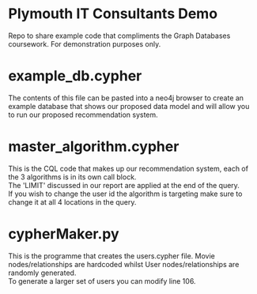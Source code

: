 # Plymouth IT Consultants Demo
Repo to share example code that compliments the Graph Databases coursework. For demonstration purposes only.
# example_db.cypher
The contents of this file can be pasted into a neo4j browser to create an example database that shows our proposed data model and will allow you to run our proposed recommendation system.  
# master_algorithm.cypher
This is the CQL code that makes up our recommendation system, each of the 3 algorithms is in its own call block.  
The 'LIMIT' discussed in our report are applied at the end of the query.  
If you wish to change the user id the algorithm is targeting make sure to change it at all 4 locations in the query.  
# cypherMaker.py
  This is the programme that creates the users.cypher file. Movie nodes/relationships are hardcoded whilst User nodes/relationships are randomly generated.  
  To generate a larger set of users you can modify line 106.
